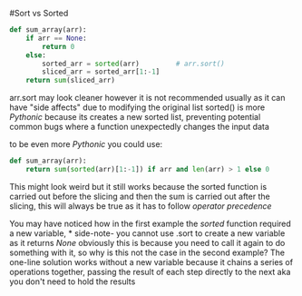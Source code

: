 #Sort vs Sorted

```Python
def sum_array(arr):
    if arr == None:
        return 0
    else:
        sorted_arr = sorted(arr)         # arr.sort()
        sliced_arr = sorted_arr[1:-1]
    return sum(sliced_arr)
```

arr.sort may look cleaner however it is not recommended usually as it can have "side affects" due to modifying the original list
sorted() is more *Pythonic* because its creates a new sorted list, preventing potential common bugs where a function unexpectedly changes the input data

to be even more *Pythonic* you could use:
```Python
def sum_array(arr):
    return sum(sorted(arr)[1:-1]) if arr and len(arr) > 1 else 0
```
This might look weird but it still works because the sorted function is carried out before the slicing and then the sum is carried out after the slicing,
this will always be true as it has to follow *operator precedence*

You may have noticed how in the first example the *sorted* function required a new variable,       * side-note- you cannot use .sort to create a new variable as it returns *None*
obviously this is because you need to call it again to do something with it,
so why is this not the case in the second example?
The one-line solution works without a new variable because it chains a series of operations together, passing the result of each step directly to the next
aka you don't need to hold the results 
